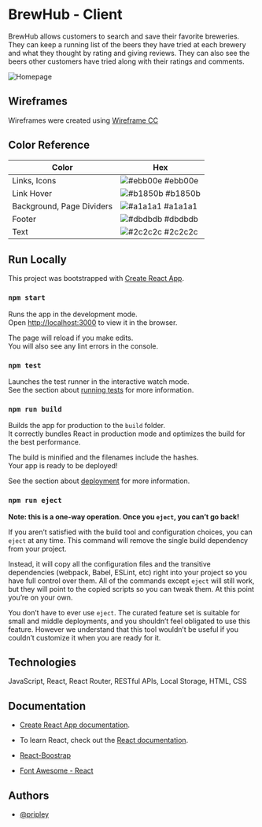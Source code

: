 
# BrewHub - Client

BrewHub allows customers to search and save their favorite breweries.  They can keep a running list of the beers they have tried at each brewery and what they thought by rating and giving reviews.  They can also see the beers other customers have tried along with their ratings and comments. 


![Homepage](https://pripley.github.io/assets/brewpub-screenshot.png)


## Wireframes

Wireframes were created using [Wireframe CC](https://wireframe.cc/pro/pp/0f7d32f83483705)

## Color Reference

| Color             | Hex                                                                |
| ----------------- | ------------------------------------------------------------------ |
| Links, Icons | ![#ebb00e](https://via.placeholder.com/10/ebb00e?text=+) #ebb00e |
| Link Hover | ![#b1850b](https://via.placeholder.com/10/b1850b?text=+) #b1850b |
| Background, Page Dividers | ![#a1a1a1](https://via.placeholder.com/10/a1a1a1?text=+) #a1a1a1 |
| Footer | ![#dbdbdb](https://via.placeholder.com/10/dbdbdb?text=+) #dbdbdb |
| Text | ![#2c2c2c](https://via.placeholder.com/10/2c2c2c?text=+) #2c2c2c |


## Run Locally

This project was bootstrapped with [Create React App](https://github.com/facebook/create-react-app).

### `npm start`

Runs the app in the development mode.\
Open [http://localhost:3000](http://localhost:3000) to view it in the browser.

The page will reload if you make edits.\
You will also see any lint errors in the console.

### `npm test`

Launches the test runner in the interactive watch mode.\
See the section about [running tests](https://facebook.github.io/create-react-app/docs/running-tests) for more information.

### `npm run build`

Builds the app for production to the `build` folder.\
It correctly bundles React in production mode and optimizes the build for the best performance.

The build is minified and the filenames include the hashes.\
Your app is ready to be deployed!

See the section about [deployment](https://facebook.github.io/create-react-app/docs/deployment) for more information.

### `npm run eject`

**Note: this is a one-way operation. Once you `eject`, you can’t go back!**

If you aren’t satisfied with the build tool and configuration choices, you can `eject` at any time. This command will remove the single build dependency from your project.

Instead, it will copy all the configuration files and the transitive dependencies (webpack, Babel, ESLint, etc) right into your project so you have full control over them. All of the commands except `eject` will still work, but they will point to the copied scripts so you can tweak them. At this point you’re on your own.

You don’t have to ever use `eject`. The curated feature set is suitable for small and middle deployments, and you shouldn’t feel obligated to use this feature. However we understand that this tool wouldn’t be useful if you couldn’t customize it when you are ready for it.

## Technologies

JavaScript, React, React Router, RESTful APIs, Local Storage, HTML, CSS


## Documentation

- [Create React App documentation](https://facebook.github.io/create-react-app/docs/getting-started).

- To learn React, check out the [React documentation](https://reactjs.org/).

- [React-Boostrap](https://react-bootstrap.github.io/getting-started/introduction)

- [Font Awesome - React](https://fontawesome.com/v5.15/how-to-use/on-the-web/using-with/react)
  
## Authors

- [@pripley](https://github.com/pripley)

